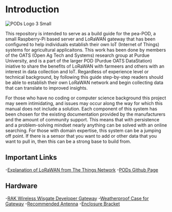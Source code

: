 # **Introduction**

![PODs Logo 3 Small](https://user-images.githubusercontent.com/126691160/222211216-1fea15bd-3a58-41ff-aba7-03c593b22b7b.jpeg)

This repository is intended to serve as a build guide for the pea-POD, a small Raspberry-Pi based server and LoRaWAN gateway that has been configured to help individuals establish their own IoT (Internet of Things) systems for agricultural applicaitons. This work has been done by members of the OATS (Open Ag Tech and Systems) research group at Purdue University, and is a part of the larger POD (Purdue OATS DataStation) iniative to share the benefits of LoRaWAN with farmeers and others with an interest in data collection and IoT. Regardless of experience level or technical background, by following this guide step-by-step readers should be able to establish their own LoRaWAN network and begin collecting data that can translate to improved insights.

For those who have no coding or computer science background this project may seem intimidating, and issues may occur along the way for which this manual does not include a solution. Each component of this system has been chosen for the existing documentation provided by the manufacturers and the amount of community support. This means that with persistence and a problem-solving mindset nearly anything can be solved with an online searching. For those with domain expertise, this system can be a jumping off point. If there is a sensor that you want to add or other data that you want to pull in, then this can be a strong base to build from.

## Important Links
-[Explanation of LoRaWAN from The Things Network](https://www.thethingsnetwork.org/docs/lorawan/)
-[PODs Github Page](https://github.com/oats-center/pod)

## Hardware
-[RAK Wireless Wisgate Developer Gateway](https://store.rakwireless.com/products/rak7244-lpwan-developer-gateway?variant=40632122933446)
-[Weatherproof Case for Gateway](https://store.rakwireless.com/products/outdoor-enclosure-kit-h?variant=37912840863942)
-[Recommended Antenna](https://store.rakwireless.com/products/5-8dbi-fiber-glass-antenna?variant=39942855033030)
-[Enclosure Bracket](https://store.rakwireless.com/products/pilot-gateway-pro-enclosure-holders)